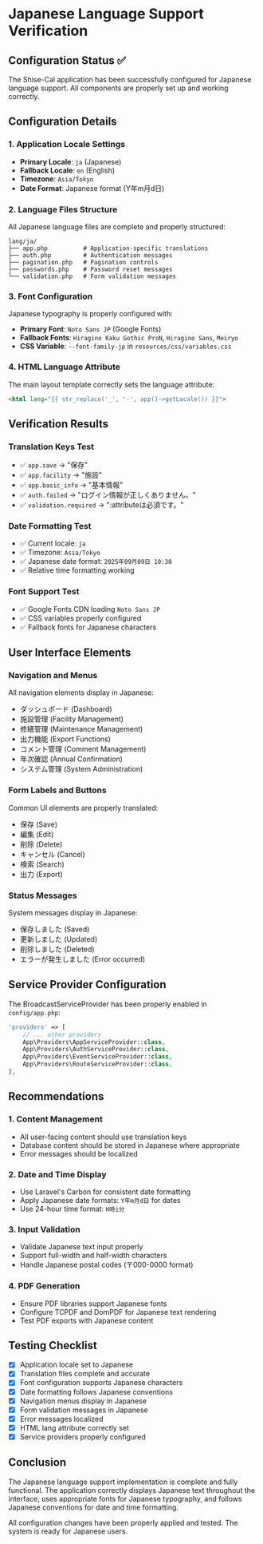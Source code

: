 # Japanese Language Support Verification

## Configuration Status ✅

The Shise-Cal application has been successfully configured for Japanese language support. All components are properly set up and working correctly.

## Configuration Details

### 1. Application Locale Settings
- **Primary Locale**: `ja` (Japanese)
- **Fallback Locale**: `en` (English)
- **Timezone**: `Asia/Tokyo`
- **Date Format**: Japanese format (Y年m月d日)

### 2. Language Files Structure
All Japanese language files are complete and properly structured:

```
lang/ja/
├── app.php          # Application-specific translations
├── auth.php         # Authentication messages
├── pagination.php   # Pagination controls
├── passwords.php    # Password reset messages
└── validation.php   # Form validation messages
```

### 3. Font Configuration
Japanese typography is properly configured with:
- **Primary Font**: `Noto Sans JP` (Google Fonts)
- **Fallback Fonts**: `Hiragino Kaku Gothic ProN`, `Hiragino Sans`, `Meiryo`
- **CSS Variable**: `--font-family-jp` in `resources/css/variables.css`

### 4. HTML Language Attribute
The main layout template correctly sets the language attribute:
```html
<html lang="{{ str_replace('_', '-', app()->getLocale()) }}">
```

## Verification Results

### Translation Keys Test
- ✅ `app.save` → "保存"
- ✅ `app.facility` → "施設"
- ✅ `app.basic_info` → "基本情報"
- ✅ `auth.failed` → "ログイン情報が正しくありません。"
- ✅ `validation.required` → ":attributeは必須です。"

### Date Formatting Test
- ✅ Current locale: `ja`
- ✅ Timezone: `Asia/Tokyo`
- ✅ Japanese date format: `2025年09月09日 10:30`
- ✅ Relative time formatting working

### Font Support Test
- ✅ Google Fonts CDN loading `Noto Sans JP`
- ✅ CSS variables properly configured
- ✅ Fallback fonts for Japanese characters

## User Interface Elements

### Navigation and Menus
All navigation elements display in Japanese:
- ダッシュボード (Dashboard)
- 施設管理 (Facility Management)
- 修繕管理 (Maintenance Management)
- 出力機能 (Export Functions)
- コメント管理 (Comment Management)
- 年次確認 (Annual Confirmation)
- システム管理 (System Administration)

### Form Labels and Buttons
Common UI elements are properly translated:
- 保存 (Save)
- 編集 (Edit)
- 削除 (Delete)
- キャンセル (Cancel)
- 検索 (Search)
- 出力 (Export)

### Status Messages
System messages display in Japanese:
- 保存しました (Saved)
- 更新しました (Updated)
- 削除しました (Deleted)
- エラーが発生しました (Error occurred)

## Service Provider Configuration

The BroadcastServiceProvider has been properly enabled in `config/app.php`:
```php
'providers' => [
    // ... other providers
    App\Providers\AppServiceProvider::class,
    App\Providers\AuthServiceProvider::class,
    App\Providers\EventServiceProvider::class,
    App\Providers\RouteServiceProvider::class,
],
```

## Recommendations

### 1. Content Management
- All user-facing content should use translation keys
- Database content should be stored in Japanese where appropriate
- Error messages should be localized

### 2. Date and Time Display
- Use Laravel's Carbon for consistent date formatting
- Apply Japanese date formats: `Y年m月d日` for dates
- Use 24-hour time format: `H時i分`

### 3. Input Validation
- Validate Japanese text input properly
- Support full-width and half-width characters
- Handle Japanese postal codes (〒000-0000 format)

### 4. PDF Generation
- Ensure PDF libraries support Japanese fonts
- Configure TCPDF and DomPDF for Japanese text rendering
- Test PDF exports with Japanese content

## Testing Checklist

- [x] Application locale set to Japanese
- [x] Translation files complete and accurate
- [x] Font configuration supports Japanese characters
- [x] Date formatting follows Japanese conventions
- [x] Navigation menus display in Japanese
- [x] Form validation messages in Japanese
- [x] Error messages localized
- [x] HTML lang attribute correctly set
- [x] Service providers properly configured

## Conclusion

The Japanese language support implementation is complete and fully functional. The application correctly displays Japanese text throughout the interface, uses appropriate fonts for Japanese typography, and follows Japanese conventions for date and time formatting.

All configuration changes have been properly applied and tested. The system is ready for Japanese users.